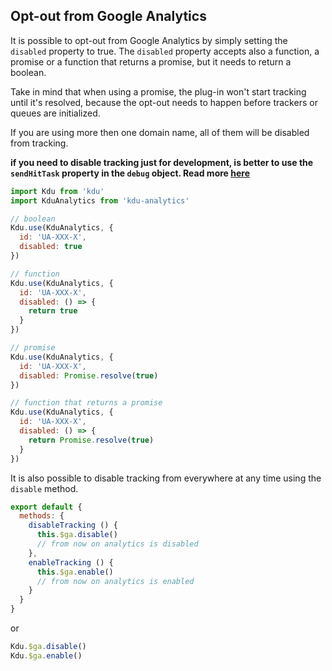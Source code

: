 ## Opt-out from Google Analytics

It is possible to opt-out from Google Analytics by simply setting the `disabled` property to true.
The `disabled` property accepts also a function, a promise or a function that returns a promise, but it needs to return a boolean.

Take in mind that when using a promise, the plug-in won't start tracking until it's resolved, because the opt-out needs to happen before trackers or queues are initialized.

If you are using more then one domain name, all of them will be disabled from tracking.

**if you need to disable tracking just for development, is better to use the `sendHitTask` property in the `debug` object. Read more [here](/docs/turn-off-development.md)**

```js
import Kdu from 'kdu'
import KduAnalytics from 'kdu-analytics'

// boolean
Kdu.use(KduAnalytics, {
  id: 'UA-XXX-X',
  disabled: true
})

// function
Kdu.use(KduAnalytics, {
  id: 'UA-XXX-X',
  disabled: () => {
    return true
  }
})

// promise
Kdu.use(KduAnalytics, {
  id: 'UA-XXX-X',
  disabled: Promise.resolve(true)
})

// function that returns a promise
Kdu.use(KduAnalytics, {
  id: 'UA-XXX-X',
  disabled: () => {
    return Promise.resolve(true)
  }
})
```

It is also possible to disable tracking from everywhere at any time using the `disable` method.

```js
export default {
  methods: {
    disableTracking () {
      this.$ga.disable()
      // from now on analytics is disabled
    },
    enableTracking () {
      this.$ga.enable()
      // from now on analytics is enabled
    }
  }
}
```
or

```js
Kdu.$ga.disable()
Kdu.$ga.enable()
```

